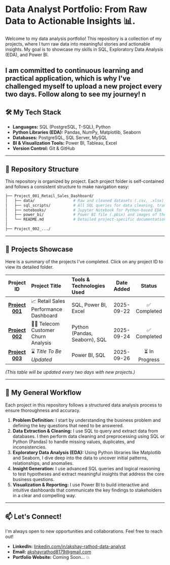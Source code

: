 # Data Analyst Portfolio: From Raw Data to Actionable Insights 📊.
  
Welcome to my data analysis portfolio! This repository is a collection of my projects, where I turn raw data into meaningful stories and actionable insights. My goal is to showcase my skills in SQL, Exploratory Data Analysis (EDA), and Power BI.  
  
I am committed to continuous learning and practical application, which is why I've challenged myself to upload a new project **every two days**. Follow along to see my journey!
  n 
--- 

## 🛠️ My Tech Stack 
* **Languages:** SQL (PostgreSQL, T-SQL), Python
* **Python Libraries (EDA):** Pandas, NumPy, Matplotlib, Seaborn
* **Databases:** PostgreSQL, SQL Server, MySQL
* **BI & Visualization Tools:** Power BI, Tableau, Excel 
* **Version Control:** Git & GitHub

---

## 📂 Repository Structure
This repository is organized by project. Each project folder is self-contained and follows a consistent structure to make navigation easy:

```bash
├── Project_001_Retail_Sales_Dashboard/
│   ├── data/                 # Raw and cleaned datasets (.csv, .xlsx)
│   ├── sql_scripts/          # All SQL queries for data cleaning, transformation, and analysis
│   ├── notebooks/            # Jupyter Notebook for Python-based EDA
│   ├── power_bi/             # Power BI file (.pbix) and images of the final dashboard
│   └── README.md             # Detailed project-specific documentation
│
├── Project_002_.../

```

---

## 🚀 Projects Showcase
Here is a summary of the projects I've completed. Click on any project ID to view its detailed folder.

| Project ID | Project Title | Tools & Technologies Used | Date Added | Status |
|:----------:|:---|:---|:---:|:---:|
| **[Project 001](./Project_001_Retail_Sales_Dashboard/)** | 📈 Retail Sales Performance Dashboard | SQL, Power BI, Excel | 2025-09-22 | ✅ Completed |
| **[Project 002](./Project_002_Customer_Churn_Analysis/)** | 🧑‍💻 Telecom Customer Churn Analysis | Python (Pandas, Seaborn), SQL | 2025-09-24 | ✅ Completed |
| **[Project 003](./Project_003_.../)** | ⌛ *Title To Be Updated* | Power BI, SQL | 2025-09-26 | ⏳ In Progress |

*(This table will be updated every two days with new projects.)*

---

## 📝 My General Workflow
Each project in this repository follows a structured data analysis process to ensure thoroughness and accuracy.

1.  **Problem Definition:** I start by understanding the business problem and defining the key questions that need to be answered.
2.  **Data Extraction & Cleaning:** I use SQL to query and extract data from databases. I then perform data cleaning and preprocessing using SQL or Python (Pandas) to handle missing values, duplicates, and inconsistencies.
3.  **Exploratory Data Analysis (EDA):** Using Python libraries like Matplotlib and Seaborn, I dive deep into the data to uncover initial patterns, relationships, and anomalies.
4.  **Insight Generation:** I use advanced SQL queries and logical reasoning to test hypotheses and extract meaningful insights that address the core business questions.
5.  **Visualization & Reporting:** I use Power BI to build interactive and intuitive dashboards that communicate the key findings to stakeholders in a clear and compelling way.

---

## 📫 Let's Connect!
I'm always open to new opportunities and collaborations. Feel free to reach out!

* **LinkedIn:** [linkedin.com/in/akshay-rathod-data-analyst](https://www.linkedin.com/in/akshay-rathod-data-analyst/)
* **Email:** [akshayrathod8179@gmail.com](mailto:akshayrathod8179@gmail.com)
* **Portfolio Website:** Coming Soon... 💥
